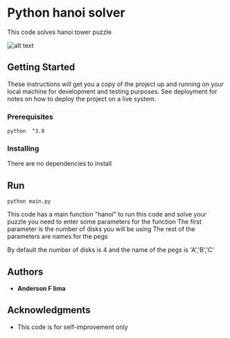 # Python hanoi solver

This code solves hanoi tower puzzle


![alt text](https://slideplayer.com/slide/10563993/36/images/1/Tower+of+Hanoi+Tower+of+Hanoi+is+a+mathematical+puzzle+invented+by+a+French+Mathematician+Edouard+Lucas+in.jpg)

## Getting Started

These instructions will get you a copy of the project up and running on your local machine for development and testing purposes. See deployment for notes on how to deploy the project on a live system.

### Prerequisites

```
python  ^3.8

```

### Installing

There are no dependencies to install

## Run

```
python main.py
```

This code has a main function "hanoi" to run this code and solve your puzzle you need to enter some parameters for the function
The first parameter is the number of disks you will be using
The rest of the parameters are names for the pegs

By default the number of disks is 4 and the name of the pegs is 'A','B','C'

## Authors

* **Anderson F lima**

## Acknowledgments

* This code is for self-improvement only
